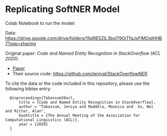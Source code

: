 # Replicating SoftNER Model
Colab Notebook to run the model:

Data: https://drive.google.com/drive/folders/1fqIRE5ZIL3bol79OiTfqJxFlMOslHHB7?usp=sharing

Original paper: *Code and Named Entity Recognition in  StackOverflow (ACL 2020)*.
- [Paper](https://arxiv.org/pdf/2005.01634.pdf)
- Their source code: https://github.com/jeniyat/StackOverflowNER

To cite the data or the code included in this repository, please use the following bibtex entry:

      @inproceedings{Tabassum20acl,
          title = {Code and Named Entity Recognition in StackOverflow},
          author = "Tabassum, Jeniya and Maddela, Mounica and  Xu, Wei  and Ritter, Alan",
          booktitle = {The Annual Meeting of the Association for Computational Linguistics (ACL)},
          year = {2020}
      }

